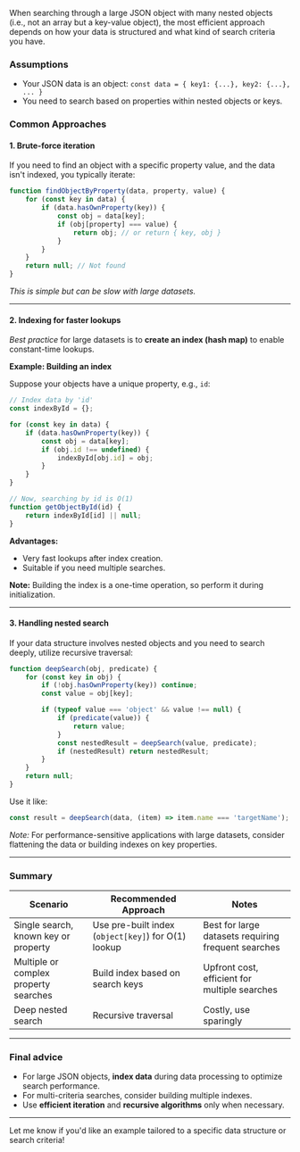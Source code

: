 When searching through a large JSON object with many nested objects (i.e., not an array but a key-value object), the most efficient approach depends on how your data is structured and what kind of search criteria you have.

### Assumptions
- Your JSON data is an object: `const data = { key1: {...}, key2: {...}, ... }`
- You need to search based on properties within nested objects or keys.

### Common Approaches

#### 1. **Brute-force iteration**
If you need to find an object with a specific property value, and the data isn't indexed, you typically iterate:

```js
function findObjectByProperty(data, property, value) {
    for (const key in data) {
        if (data.hasOwnProperty(key)) {
            const obj = data[key];
            if (obj[property] === value) {
                return obj; // or return { key, obj }
            }
        }
    }
    return null; // Not found
}
```

*This is simple but can be slow with large datasets.*

---

#### 2. **Indexing for faster lookups**

*Best practice* for large datasets is to **create an index (hash map)** to enable constant-time lookups.

**Example: Building an index**

Suppose your objects have a unique property, e.g., `id`:

```js
// Index data by 'id'
const indexById = {};

for (const key in data) {
    if (data.hasOwnProperty(key)) {
        const obj = data[key];
        if (obj.id !== undefined) {
            indexById[obj.id] = obj;
        }
    }
}

// Now, searching by id is O(1)
function getObjectById(id) {
    return indexById[id] || null;
}
```

**Advantages:**
- Very fast lookups after index creation.
- Suitable if you need multiple searches.

**Note:** Building the index is a one-time operation, so perform it during initialization.

---

#### 3. **Handling nested search**

If your data structure involves nested objects and you need to search deeply, utilize recursive traversal:

```js
function deepSearch(obj, predicate) {
    for (const key in obj) {
        if (!obj.hasOwnProperty(key)) continue;
        const value = obj[key];

        if (typeof value === 'object' && value !== null) {
            if (predicate(value)) {
                return value;
            }
            const nestedResult = deepSearch(value, predicate);
            if (nestedResult) return nestedResult;
        }
    }
    return null;
}
```

Use it like:

```js
const result = deepSearch(data, (item) => item.name === 'targetName');
```

*Note:* For performance-sensitive applications with large datasets, consider flattening the data or building indexes on key properties.

---

### Summary

| Scenario                                | Recommended Approach                                   | Notes                                               |
|----------------------------------------|--------------------------------------------------------|-----------------------------------------------------|
| Single search, known key or property   | Use pre-built index (`object[key]`) for O(1) lookup  | Best for large datasets requiring frequent searches |
| Multiple or complex property searches  | Build index based on search keys                     | Upfront cost, efficient for multiple searches     |
| Deep nested search                     | Recursive traversal                                    | Costly, use sparingly                              |

---

### Final advice
- For large JSON objects, **index data** during data processing to optimize search performance.
- For multi-criteria searches, consider building multiple indexes.
- Use **efficient iteration** and **recursive algorithms** only when necessary.

---

Let me know if you'd like an example tailored to a specific data structure or search criteria!